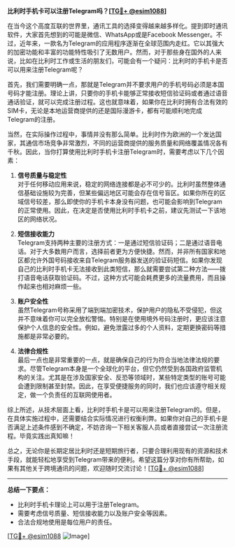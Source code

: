 **比利时手机卡可以注册Telegram吗？[[TG💪+ @esim1088](https://t.me/s/esim1088)]**

在当今这个高度互联的世界里，通讯工具的选择变得越来越多样化。提到即时通讯软件，大家首先想到的可能是微信、WhatsApp或是Facebook Messenger。不过，近年来，一款名为Telegram的应用程序逐渐在全球范围内走红。它以其强大的加密功能和丰富的功能特性吸引了无数用户。然而，对于那些身在国外的人来说，比如在比利时工作或生活的朋友们，可能会有一个疑问：比利时的手机卡是否可以用来注册Telegram呢？

首先，我们需要明确一点，那就是Telegram并不要求用户的手机号码必须是本国号码才能注册。理论上讲，只要你的手机卡能够正常接收短信验证码或者通过语音通话验证，就可以完成注册过程。这也就意味着，如果你在比利时拥有合法有效的SIM卡，无论是本地运营商提供的还是国际漫游卡，都有可能顺利地完成Telegram的注册。

当然，在实际操作过程中，事情并没有那么简单。比利时作为欧洲的一个发达国家，其通信市场竞争非常激烈，不同的运营商提供的服务质量和网络覆盖情况各有千秋。因此，当你打算使用比利时手机卡注册Telegram时，需要考虑以下几个因素：

1. **信号质量与稳定性**  
   对于任何移动应用来说，稳定的网络连接都是必不可少的。比利时虽然整体通信基础设施较为完善，但某些偏远地区可能会存在信号盲区。如果你所在的区域信号较差，那么即使你的手机卡本身没有问题，也可能会影响到Telegram的正常使用。因此，在决定是否使用比利时手机卡之前，建议先测试一下该地区的网络状况。

2. **短信接收能力**  
   Telegram支持两种主要的注册方式：一是通过短信验证码；二是通过语音电话。对于大多数用户而言，选择前者更为方便快捷。然而，并非所有国家和地区都允许外国号码接收来自Telegram服务器发送的验证码短信。如果你发现自己的比利时手机卡无法接收到此类短信，那么就需要尝试第二种方法——拨打语音电话获取验证码。不过，这种方式可能会耗费更多的流量费用，而且操作起来也相对麻烦一些。

3. **账户安全性**  
   虽然Telegram号称采用了端到端加密技术，保护用户的隐私不受侵犯，但这并不意味着你可以完全放松警惕。特别是在使用境外号码注册时，更应该注意保护个人信息的安全性。例如，避免泄露过多的个人资料，定期更换密码等措施都是非常必要的。

4. **法律合规性**  
   最后一点也是非常重要的一点，就是确保自己的行为符合当地法律法规的要求。尽管Telegram本身是一个全球化的平台，但它仍然受到各国政府监管机构的关注。尤其是在涉及国家安全、反恐等领域时，某些特定类型的账号可能会遭到限制甚至封禁。因此，在享受便捷服务的同时，我们也应该遵守相关规定，做一个负责任的互联网使用者。

综上所述，从技术层面上看，比利时手机卡是可以用来注册Telegram的。但是，在具体实施过程中，还需要结合实际情况进行权衡利弊。如果你对自己的手机卡是否满足上述条件感到不确定，不妨咨询一下相关客服人员或者直接尝试一次注册流程。毕竟实践出真知嘛！

总之，无论你是长期定居比利时还是短期旅行者，只要合理利用现有的资源和技术手段，就能轻松地享受到Telegram带来的便利。希望这篇分享对你有所帮助，如果有其他关于跨境通讯的问题，欢迎随时交流讨论！[[TG💪+ @esim1088](https://t.me/s/esim1088)]

---

**总结一下要点：**
- 比利时手机卡理论上可以用于注册Telegram。
- 需要考虑信号质量、短信接收能力以及账户安全等因素。
- 合法合规地使用是每位用户的责任。

[[TG💪+ @esim1088](https://t.me/s/esim1088) ![Image](https://i.postimg.cc/4NQfJmqS/Snipaste-2025-05-13-00-14-12.png)]